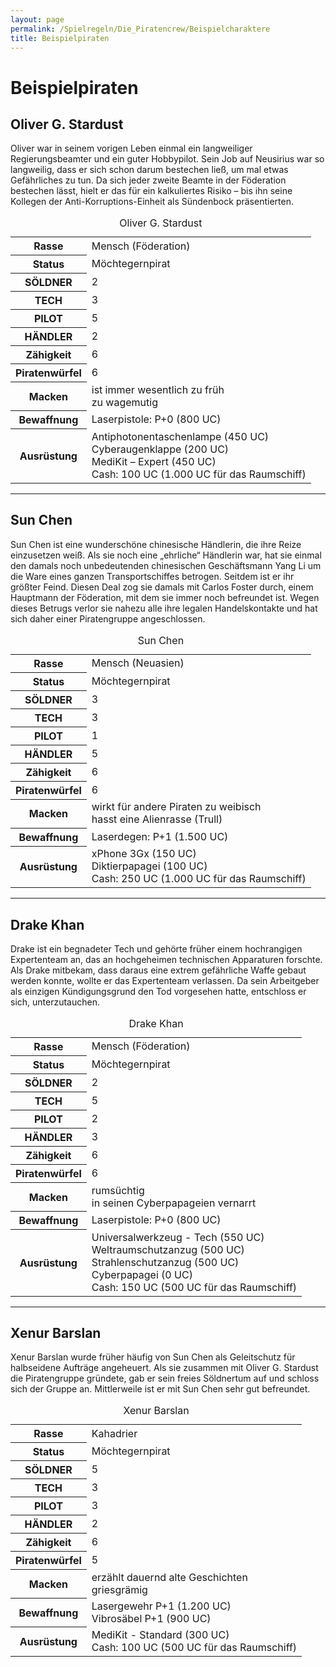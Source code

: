 ```yaml
---
layout: page
permalink: /Spielregeln/Die_Piratencrew/Beispielcharaktere
title: Beispielpiraten
---
```


# Beispielpiraten

## Oliver G. Stardust

Oliver war in seinem vorigen Leben einmal ein langweiliger Regierungsbeamter und ein guter Hobbypilot. Sein Job auf Neusirius war so langweilig, dass er sich schon darum bestechen ließ, um mal etwas Gefährliches zu tun. Da sich jeder zweite Beamte in der Föderation bestechen lässt, hielt er das für ein kalkuliertes Risiko &ndash; bis ihn seine Kollegen der Anti-Korruptions-Einheit als Sündenbock präsentierten.

<table>
<caption>Oliver G. Stardust</caption>
<tbody>
<tr><th>Rasse</th><td>Mensch (Föderation)</td></tr>
<tr><th>Status</th><td>Möchtegernpirat</td></tr>
<tr><th>SÖLDNER</th><td>2</td></tr>
<tr><th>TECH</th><td>3</td></tr>
<tr><th>PILOT</th><td>5</td></tr>
<tr><th>HÄNDLER</th><td>2</td></tr>
<tr><th>Zähigkeit</th><td>6</td></tr>
<tr><th>Piratenwürfel</th><td>6</td></tr>
<tr><th>Macken</th><td>ist immer wesentlich zu früh<br/>
zu wagemutig</td></tr>
<tr><th>Bewaffnung</th><td>Laserpistole: P+0 (800 UC)</td></tr>
<tr><th>Ausrüstung</th><td>Antiphotonentaschenlampe (450 UC)<br/>
Cyberaugenklappe (200 UC)<br/>
MediKit &ndash; Expert (450 UC)<br/>
Cash: 100 UC (1.000 UC für das Raumschiff)</td></tr>
</tbody>
</table>

***
## Sun Chen

Sun Chen ist eine wunderschöne chinesische Händlerin, die ihre Reize einzusetzen weiß. Als sie noch eine &bdquo;ehrliche&ldquo; Händlerin war, hat sie einmal den damals noch unbedeutenden chinesischen Geschäftsmann Yang Li um die Ware eines ganzen Transportschiffes betrogen. Seitdem ist er ihr größter Feind. Diesen Deal zog sie damals mit Carlos Foster durch, einem Hauptmann der Föderation, mit dem sie immer noch befreundet ist. Wegen dieses Betrugs verlor sie nahezu alle ihre legalen Handelskontakte und hat sich daher einer Piratengruppe angeschlossen.

<table>
<caption>Sun Chen</caption>
<tbody>
<tr><th>Rasse</th><td>Mensch (Neuasien)</td></tr>
<tr><th>Status</th><td>Möchtegernpirat</td></tr>
<tr><th>SÖLDNER</th><td>3</td></tr>
<tr><th>TECH</th><td>3</td></tr>
<tr><th>PILOT</th><td>1</td></tr>
<tr><th>HÄNDLER</th><td>5</td></tr>
<tr><th>Zähigkeit</th><td>6</td></tr>
<tr><th>Piratenwürfel</th><td>6</td></tr>
<tr><th>Macken</th><td>wirkt für andere Piraten zu weibisch<br/>
hasst eine Alienrasse (Trull)</td></tr>
<tr><th>Bewaffnung</th><td>Laserdegen: P+1 (1.500 UC)</td></tr>
<tr><th>Ausrüstung</th><td>xPhone 3Gx (150 UC)<br/>
Diktierpapagei (100 UC)<br/>
Cash: 250 UC (1.000 UC für das Raumschiff)</td></tr>
</tbody>
</table>

***
## Drake Khan

Drake ist ein begnadeter Tech und gehörte früher einem hochrangigen Expertenteam an, das an hochgeheimen technischen Apparaturen forschte. Als Drake mitbekam, dass daraus eine extrem gefährliche Waffe gebaut werden konnte, wollte er das Expertenteam verlassen. Da sein Arbeitgeber als einzigen Kündigungsgrund den Tod vorgesehen hatte, entschloss er sich, unterzutauchen.

<table>
<caption>Drake Khan</caption>
<tbody>
<tr><th>Rasse</th><td>Mensch (Föderation)</td></tr>
<tr><th>Status</th><td>Möchtegernpirat</td></tr>
<tr><th>SÖLDNER</th><td>2</td></tr>
<tr><th>TECH</th><td>5</td></tr>
<tr><th>PILOT</th><td>2</td></tr>
<tr><th>HÄNDLER</th><td>3</td></tr>
<tr><th>Zähigkeit</th><td>6</td></tr>
<tr><th>Piratenwürfel</th><td>6</td></tr>
<tr><th>Macken</th><td>rumsüchtig<br/>
in seinen Cyberpapageien vernarrt</td></tr>
<tr><th>Bewaffnung</th><td>Laserpistole: P+0 (800 UC)</td></tr>
<tr><th>Ausrüstung</th><td>Universalwerkzeug - Tech (550 UC)<br/>
Weltraumschutzanzug (500 UC)<br/>
Strahlenschutzanzug (500 UC)<br/>
Cyberpapagei (0 UC)<br/>
Cash: 150 UC (500 UC für das Raumschiff)</td></tr>
</tbody>
</table>

***
## Xenur Barslan

Xenur Barslan wurde früher häufig von Sun Chen als Geleitschutz für halbseidene Aufträge angeheuert. Als sie zusammen mit Oliver G. Stardust die Piratengruppe gründete, gab er sein freies Söldnertum auf und schloss sich der Gruppe an. Mittlerweile ist er mit Sun Chen sehr gut befreundet.

<table>
<caption>Xenur Barslan</caption>
<tbody>
<tr><th>Rasse</th><td>Kahadrier</td></tr>
<tr><th>Status</th><td>Möchtegernpirat</td></tr>
<tr><th>SÖLDNER</th><td>5</td></tr>
<tr><th>TECH</th><td>3</td></tr>
<tr><th>PILOT</th><td>3</td></tr>
<tr><th>HÄNDLER</th><td>2</td></tr>
<tr><th>Zähigkeit</th><td>6</td></tr>
<tr><th>Piratenwürfel</th><td>5</td></tr>
<tr><th>Macken</th><td>erzählt dauernd alte Geschichten<br/>
griesgrämig</td></tr>
<tr><th>Bewaffnung</th><td>Lasergewehr P+1 (1.200 UC)<br/>
Vibrosäbel P+1 (900 UC)</td></tr>
<tr><th>Ausrüstung</th><td>MediKit - Standard (300 UC)<br/>
Cash: 100 UC (500 UC für das Raumschiff)</td></tr>
</tbody>
</table>

